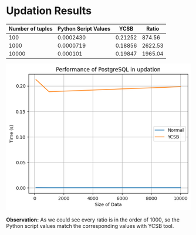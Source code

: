 # Updation Results

| Number of tuples | Python Script Values | YCSB    | Ratio   |
|------------------|----------------------|---------|---------|
| 100              | 0.0002430            | 0.21252 | 874.56  |
| 1000             | 0.0000719            | 0.18856 | 2622.53 |
| 10000            | 0.000101             | 0.19847 | 1965.04 |

![Comparison Graph](updation_graph_10_lakh_in_database.png)

**Observation:** As we could see every ratio is in the order of 1000, so the Python script values match the corresponding values with YCSB tool.
